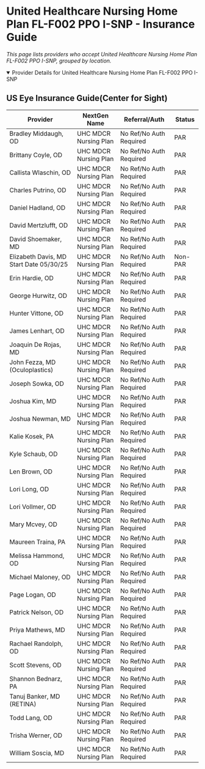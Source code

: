 # United Healthcare Nursing Home Plan FL-F002 PPO I-SNP - Insurance Guide

*This page lists providers who accept United Healthcare Nursing Home Plan FL-F002 PPO I-SNP, grouped by location.*

<details open><summary>Provider Details for United Healthcare Nursing Home Plan FL-F002 PPO I-SNP</summary>

## US Eye Insurance Guide(Center for Sight)

| Provider | NextGen Name | Referral/Auth | Status |
|----------|-------------|--------------|--------|
| Bradley Middaugh, OD | UHC MDCR Nursing Plan | No Ref/No Auth Required | PAR |
| Brittany Coyle, OD | UHC MDCR Nursing Plan | No Ref/No Auth Required | PAR |
| Callista Wlaschin, OD | UHC MDCR Nursing Plan | No Ref/No Auth Required | PAR |
| Charles Putrino, OD | UHC MDCR Nursing Plan | No Ref/No Auth Required | PAR |
| Daniel Hadland, OD | UHC MDCR Nursing Plan | No Ref/No Auth Required | PAR |
| David Mertzlufft, OD | UHC MDCR Nursing Plan | No Ref/No Auth Required | PAR |
| David Shoemaker, MD | UHC MDCR Nursing Plan | No Ref/No Auth Required | PAR |
| Elizabeth Davis, MD                      Start Date 05/30/25 | UHC MDCR Nursing Plan | No Ref/No Auth Required | Non-PAR |
| Erin Hardie, OD | UHC MDCR Nursing Plan | No Ref/No Auth Required | PAR |
| George Hurwitz, OD | UHC MDCR Nursing Plan | No Ref/No Auth Required | PAR |
| Hunter Vittone, OD | UHC MDCR Nursing Plan | No Ref/No Auth Required | PAR |
| James Lenhart, OD | UHC MDCR Nursing Plan | No Ref/No Auth Required | PAR |
| Joaquin De Rojas, MD | UHC MDCR Nursing Plan | No Ref/No Auth Required | PAR |
| John Fezza, MD (Oculoplastics) | UHC MDCR Nursing Plan | No Ref/No Auth Required | PAR |
| Joseph Sowka, OD | UHC MDCR Nursing Plan | No Ref/No Auth Required | PAR |
| Joshua Kim, MD | UHC MDCR Nursing Plan | No Ref/No Auth Required | PAR |
| Joshua Newman, MD | UHC MDCR Nursing Plan | No Ref/No Auth Required | PAR |
| Kalie Kosek, PA | UHC MDCR Nursing Plan | No Ref/No Auth Required | PAR |
| Kyle Schaub, OD | UHC MDCR Nursing Plan | No Ref/No Auth Required | PAR |
| Len Brown, OD | UHC MDCR Nursing Plan | No Ref/No Auth Required | PAR |
| Lori Long, OD | UHC MDCR Nursing Plan | No Ref/No Auth Required | PAR |
| Lori Vollmer, OD | UHC MDCR Nursing Plan | No Ref/No Auth Required | PAR |
| Mary Mcvey, OD | UHC MDCR Nursing Plan | No Ref/No Auth Required | PAR |
| Maureen Traina, PA | UHC MDCR Nursing Plan | No Ref/No Auth Required | PAR |
| Melissa Hammond, OD | UHC MDCR Nursing Plan | No Ref/No Auth Required | PAR |
| Michael Maloney, OD | UHC MDCR Nursing Plan | No Ref/No Auth Required | PAR |
| Page Logan, OD | UHC MDCR Nursing Plan | No Ref/No Auth Required | PAR |
| Patrick Nelson, OD | UHC MDCR Nursing Plan | No Ref/No Auth Required | PAR |
| Priya Mathews, MD | UHC MDCR Nursing Plan | No Ref/No Auth Required | PAR |
| Rachael Randolph, OD | UHC MDCR Nursing Plan | No Ref/No Auth Required | PAR |
| Scott Stevens, OD | UHC MDCR Nursing Plan | No Ref/No Auth Required | PAR |
| Shannon Bednarz, PA | UHC MDCR Nursing Plan | No Ref/No Auth Required | PAR |
| Tanuj Banker, MD (RETINA) | UHC MDCR Nursing Plan | No Ref/No Auth Required | PAR |
| Todd Lang, OD | UHC MDCR Nursing Plan | No Ref/No Auth Required | PAR |
| Trisha Werner, OD | UHC MDCR Nursing Plan | No Ref/No Auth Required | PAR |
| William Soscia, MD | UHC MDCR Nursing Plan | No Ref/No Auth Required | PAR |

</details>

